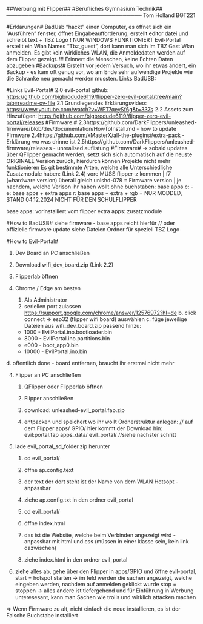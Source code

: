 ##Werbung mit Flipper##
#Berufliches Gymnasium Technik##
────────────────────────────────────
Tom Holland
BGT221




#Erklärungen#
BadUsb
“hackt” einen Computer, es öffnet sich ein “Ausführen” fenster, öffnet Eingabeaufforderung, erstellt editor datei und schreibt text + TBZ Logo
! NUR WINDOWS FUNKTIONIERT
Evil-Portal
erstellt ein Wlan Names “Tbz_guest”, dort kann man sich im TBZ Gast Wlan anmelden. Es gibt kein wirkliches WLAN, die Anmeldedaten werden auf dem Flipper gezeigt. 
!!! Erinnert die Menschen, keine Echten Daten abzugeben
#Backups!#
Erstellt vor jedem Versuch, wo ihr etwas ändert, ein Backup - es kam oft genug vor, wo am Ende sehr aufwendige Projekte wie die Schranke neu gemacht werden mussten.
Links BadUSB:


#Links Evil-Portal#
2.0 evil-portal github: https://github.com/bigbrodude6119/flipper-zero-evil-portal/tree/main?tab=readme-ov-file 
2.1 Grundlegendes Erklärungsvideo: https://www.youtube.com/watch?v=WPT7qeySf6g&t=337s
2.2 Assets zum Hinzufügen: https://github.com/bigbrodude6119/flipper-zero-evil-portal/releases
#Firmware:#
2.3https://github.com/DarkFlippers/unleashed-firmware/blob/dev/documentation/HowToInstall.md - how to update Firmware
2.4https://github.com/xMasterX/all-the-plugins#extra-pack - Erklärung wo was drinne ist
2.5https://github.com/DarkFlippers/unleashed-firmware/releases - unrealised auflistung 
#Firmware#
-> sobald updates über QFlipper gemacht werden, setzt sich sich automatisch auf die neuste ORIGINALE Version zurück, hierdurch können Projekte nicht mehr funktionieren
Es git bestimmte Arten, welche alle Unterschiedliche Zusatzmodule haben: (Link 2.4)
vore MUSS flipper-z kommen |  f7 (=hardware version) überall gleich
unlshd-078 = Firmware version | je nachdem, welche Verison ihr haben wollt
ohne buchstaben: base apps
c: -
e: base apps + extra apps
r: base apps + extra + rgb = NUR MODDED, STAND 04.12.2024 NICHT FÜR DEN SCHULFLIPPER


base apps: vorinstalliert vom flipper
extra apps: zusatzmodule 


#How to BadUSB#
siehe firmware - base apps reicht hierfür // oder offizielle firmware update
siehe Dateien Ordner für speziell TBZ Logo


#How to Evil-Portal#


1. Dev Board an PC anschließen 
2. Download wifi_dev_board.zip (Link 2.2)








3. Flipperlab öffnen 
1. Chrome / Edge am besten 
   1. Als Administrator
   2. seriellen port zulassen
https://support.google.com/chrome/answer/12576972?hl=de 
b. click connect -> esp32 (flipper wifi board) auswählen
c. füge jeweilige Dateien aus wifi_dev_board.zip passend hinzu:
   * 1000 - EvilPortal.ino.bootloader.bin
   * 8000 - EvilPortal.ino.partitions.bin
   * e000 - boot_app0.bin
   * 10000 - EvilPortal.ino.bin


d. offentlich done - board entfernen, braucht ihr erstmal nicht mehr


4. Flipper an PC anschließen
   1. QFlipper oder Flipperlab öffnen
   2. Flipper anschließen


   1. download: unleashed-evil_portal.fap.zip
   2. entpacken und speichert wo ihr wollt
Ordnerstruktur anlegen: // auf dem Flipper
apps/
  GPIO/
    hier kommt der Download hin: evil:portal.fap
apps_data/
  evil_portal/
    //siehe nächster schritt








5. lade evil_portal_sd_folder.zip herunter
   1. cd evil_portal/
   2. öffne ap.config.text
   1. der text der dort steht ist der Name von dem WLAN Hotsopt - anpassbar
   3. ziehe ap.config.txt in den ordner evil_portal


   1. cd evil_portal/
   2. öffne index.html
   1. das ist die Website, welche beim Verbinden angezeigt wird - anpassbar mit html und css (müssen in einer klasse sein, kein link dazwischen)
   3. ziehe index.html in den ordner evil_portal


6. ziehe alles ab, gehe über den Flipper in apps/GPIO und öffne evil-portal, 
start = hotspot starten
-> im feld werden die sachen angezeigt, welche eingeben werden, nachdem auf anmelden geklickt wurde
stop = stoppen
-> alles andere ist tiefergehend und für Einführung in Werbung unteresesant, kann man Sachen wie trolls und wirklich attacken machen


=> Wenn Firmware zu alt, nicht einfach die neue installieren, es ist der Falsche Buchstabe installiert
